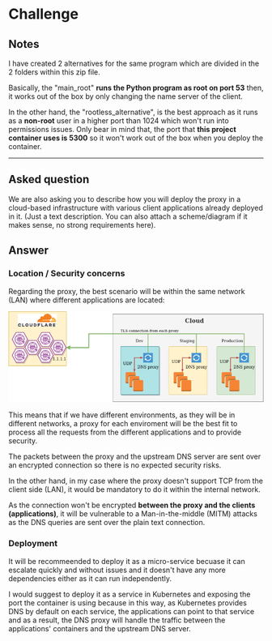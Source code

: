 # Challenge

## Notes

I have created 2 alternatives for the same program which are divided in the 2 folders within this zip file.

Basically, the "main_root" **runs the Python program as root on port 53** then, it works out of the box by only changing the name server of the client.

In the other hand, the "rootless_alternative", is the best approach as it runs as a **non-root** user in a higher port than 1024 which won't run into permissions issues. Only bear in mind that, the port that **this project container uses is 5300** so it won't work out of the box when you deploy the container.

---

## Asked question

We are also asking you to describe how you will deploy the proxy in a cloud-based infrastructure with various client applications already deployed in it. (Just a text description. You can also attach a scheme/diagram if it makes sense, no strong requirements here).

## Answer


### Location / Security concerns

Regarding the proxy, the best scenario will be within the same network (LAN) where different applications are located:

![Cloud Architecture](/Cloud_architecture_overview.png "Architecture Overview")

This means that if we have different environments, as they will be in different networks, a proxy for each enviroment will be the best fit to process all the requests from the different applications and to provide security.

The packets between the proxy and the upstream DNS server are sent over an encrypted connection so there is no expected security risks.

In the other hand, in my case where the proxy doesn't support TCP from the client side (LAN), it would be mandatory to do it within the internal network.

As the connection won't be encrypted **between the proxy and the clients (applications)**, it will be vulnerable to a Man-in-the-middle (MITM) attacks as the DNS queries are sent over the plain text connection.

### Deployment

It will be recommeended to deploy it as a micro-service becuase it can escalate quickly and without issues and it doesn't have any more dependencies either as it can run independently.

I would suggest to deploy it as a service in Kubernetes and exposing the port the container is using because in this way, as Kubernetes provides DNS by default on each service, the applications can point to that service and as a result, the DNS proxy will handle the traffic between the applications' containers and the upstream DNS server.

